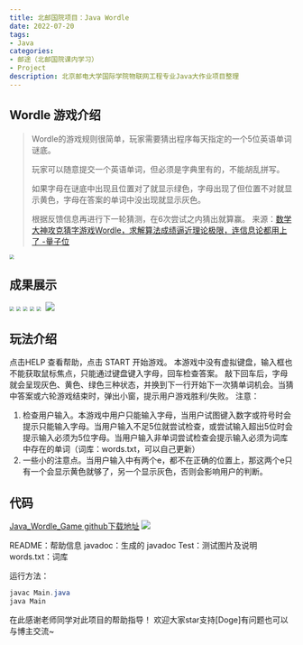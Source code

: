 ```yaml
---
title: 北邮国院项目：Java Wordle
date: 2022-07-20
tags: 
- Java
categories:
- 邮途（北邮国院课内学习）
- Project
description: 北京邮电大学国际学院物联网工程专业Java大作业项目整理
---
```



## Wordle 游戏介绍
> Wordle的游戏规则很简单，玩家需要猜出程序每天指定的一个5位英语单词谜底。
>
> 玩家可以随意提交一个英语单词，但必须是字典里有的，不能胡乱拼写。
>
> 如果字母在谜底中出现且位置对了就显示绿色，字母出现了但位置不对就显示黄色，字母在答案的单词中没出现就显示灰色。
>
> 根据反馈信息再进行下一轮猜测，在6次尝试之内猜出就算赢。
> 来源：[数学大神攻克猜字游戏Wordle，求解算法成绩逼近理论极限，连信息论都用上了 -量子位](https://mp.weixin.qq.com/s/iddHGL4IaibPq_A59efuyg)

<img src="https://raw.githubusercontent.com/Jingqing3948/FigureBed/main/mdImages/202506072108495.png" alt=" " style="zoom:50%;" />

## 成果展示

<img src="https://raw.githubusercontent.com/Jingqing3948/FigureBed/main/mdImages/202506072109768.png" alt=" " style="zoom:50%;" />

<img src="https://raw.githubusercontent.com/Jingqing3948/FigureBed/main/mdImages/202506072109595.png" alt=" " style="zoom:50%;" />

<img src="https://raw.githubusercontent.com/Jingqing3948/FigureBed/main/mdImages/202506072109440.png" alt=" " style="zoom:50%;" />

<img src="https://raw.githubusercontent.com/Jingqing3948/FigureBed/main/mdImages/202506072109063.jpeg" alt=" " style="zoom:50%;" />

<img src="https://raw.githubusercontent.com/Jingqing3948/FigureBed/main/mdImages/202506072109793.png" alt=" " style="zoom:50%;" />

<img src="https://raw.githubusercontent.com/Jingqing3948/FigureBed/main/mdImages/202506072109432.png" alt=""  />

<img src="https://raw.githubusercontent.com/Jingqing3948/FigureBed/main/mdImages/202506072109102.png" alt=" "  />

## 玩法介绍

点击HELP 查看帮助，点击 START 开始游戏。
本游戏中没有虚拟键盘，输入框也不能获取鼠标焦点，只能通过键盘键入字母，回车检查答案。
敲下回车后，字母就会呈现灰色、黄色、绿色三种状态，并换到下一行开始下一次猜单词机会。当猜中答案或六轮游戏结束时，弹出小窗，提示用户游戏胜利/失败。
注意：
1. 检查用户输入。本游戏中用户只能输入字母，当用户试图键入数字或符号时会提示只能输入字母。当用户输入不足5位就尝试检查，或尝试输入超出5位时会提示输入必须为5位字母。当用户输入非单词尝试检查会提示输入必须为词库中存在的单词（词库：words.txt，可以自己更新）
2. 一些小的注意点。当用户输入中有两个e，都不在正确的位置上，那这两个e只有一个会显示黄色就够了，另一个显示灰色，否则会影响用户的判断。
## 代码
[Java_Wordle_Game github下载地址](https://github.com/Jingqing3948/Java_Wordle_Game)
![ ](https://raw.githubusercontent.com/Jingqing3948/FigureBed/main/mdImages/202506072108270.png)

README：帮助信息
javadoc：生成的 javadoc 
Test：测试图片及说明
words.txt：词库

运行方法：
```java
javac Main.java
java Main
```
在此感谢老师同学对此项目的帮助指导！
欢迎大家star支持[Doge]有问题也可以与博主交流~
